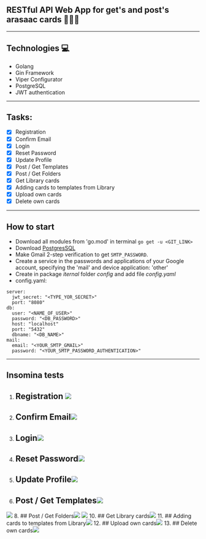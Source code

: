 ## RESTful API Web App for get's and post's arasaac cards  📒📗📕
***
## Technologies 💻

-  Golang
-  Gin Framework
-  Viper Configurator
-  PostgreSQL
-  JWT authentication
***
## Tasks:
- [x]  Registration
- [x]  Confirm Email
- [x]  Login
- [x]  Reset Password
- [x]  Update Profile
- [x]  Post / Get Templates
- [x]  Post / Get Folders
- [x]  Get Library cards
- [x]  Adding cards to templates from Library
- [x]  Upload own cards
- [x]  Delete own cards
***
## How to start
- Download all modules from 'go.mod' in terminal `go get -u <GIT_LINK>`
- Download [PostgresSQL](https://www.postgresql.org/download/)
- Make Gmail 2-step verification to get `SMTP_PASSWORD`.
- Create a service in the passwords and applications of your Google account, specifying the 'mail' and device application: 'other'
- Create in package *iternal* folder *config* and add file *config.yaml*
- config.yaml:
```
server:
  jwt_secret: "<TYPE_YOR_SECRET>"
  port: "8080"
db:
  user: "<NAME_OF_USER>"
  password: "<DB_PASSWORD>"
  host: "localhost"
  port: "5432"
  dbname: "<DB_NAME>"
mail:
  email: "<YOUR_SMTP_GMAIL>"
  password: "<YOUR_SMTP_PASSWORD_AUTHENTICATION>"
  ```
***
## Insomina tests

1. ## Registration <img src="./gitimages/Register.png">
2. ## Confirm Email<img src="./gitimages/Confirm.png">
3. ## Login<img src="./gitimages/Login.png">
4. ## Reset Password<img src="./gitimages/ResetPassword.png">
5. ## Update Profile<img src="./gitimages/Update.png">
6. ## Post / Get Templates<img src="./gitimages/PostTemp.png">
<img src="./gitimages/GetTemp.png">
8. ## Post / Get Folders<img src="./gitimages/PostFolder.png">
<img src="./gitimages/GetFolders.png">
10. ## Get Library cards<img src="./gitimages/GetLibrary.png">
11. ## Adding cards to templates from Library<img src="./gitimages/AddFromLibrary.png">
12. ## Upload own cards<img src="./gitimages/Upload.png">
13.  ## Delete own cards<img src="./gitimages/Delete.png">
